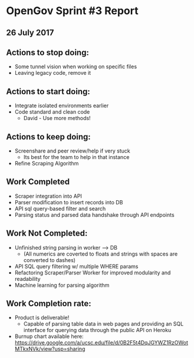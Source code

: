 # OpenGov Sprint #3 Report
## 26 July 2017

## Actions to stop doing:
* Some tunnel vision when working on specific files
* Leaving legacy code, remove it

## Actions to start doing:
* Integrate isolated environments earlier
* Code standard and clean code
  * David - Use more methods!

## Actions to keep doing:
* Screenshare and peer review/help if very stuck
  * Its best for the team to help in that instance
* Refine Scraping Algorithm

## Work Completed
* Scraper integration into API
* Parser modification to insert records into DB
* API sql query-based filter and search
* Parsing status and parsed data handshake through API endpoints

## Work Not Completed:
* Unfinished string parsing in worker --> DB
  * (All numerics are coverted to floats and strings with spaces are converted to dashes)
* API SQL query filtering w/ multiple WHERE params
* Refactoring Scraper/Parser Worker for improved modularity and readability
* Machine learning for parsing algorithm

## Work Completion rate: 
* Product is deliverable!
  * Capable of parsing table data in web pages and providing an SQL interface for querying data through the public API on Heroku
* Burnup chart available here: https://drive.google.com/a/ucsc.edu/file/d/0B2F5t4DqJGYWZ1RzOWotMTkxNVk/view?usp=sharing

